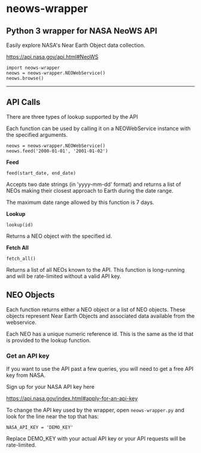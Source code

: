 # neows-wrapper

## Python 3 wrapper for NASA NeoWS API ##

Easily explore NASA's Near Earth Object
data collection.

https://api.nasa.gov/api.html#NeoWS


```
import neows-wrapper
neows = neows-wrapper.NEOWebService()
neows.browse()
```
_______________________________________

## API Calls ##

There are three types of lookup supported by the API

Each function can be used by calling it on a NEOWebService instance
with the specified arguments.

```
neows = neows-wrapper.NEOWebService()
neows.feed('2000-01-01', '2001-01-02')
```

__Feed__

`feed(start_date, end_date)`

Accepts two date strings (in 'yyyy-mm-dd' format) and returns a list
of NEOs making their closest approach to Earth during the date
range.

The maximum date range allowed by this function is 7 days.

__Lookup__

`lookup(id)`

Returns a NEO object with the specified id.

__Fetch All__

`fetch_all()`

Returns a list of all NEOs known to the API.
This function is long-running and will be rate-limited
without a valid API key.


## NEO Objects ##

Each function returns either a NEO object or a list of NEO objects.
These objects represent Near Earth Objects and associated data
available from the webservice.

Each NEO has a unique numeric reference id. This is the same
as the id that is provided to the lookup function.


### Get an API key ###

If you want to use the API past a few queries,
you will need to get a free API key from NASA.

Sign up for your NASA API key here

https://api.nasa.gov/index.html#apply-for-an-api-key

To change the API key used by the wrapper,
open `neows-wrapper.py` and look for
the line near the top that has:

`NASA_API_KEY = 'DEMO_KEY'`

Replace DEMO_KEY with your actual API key or 
your API requests will be rate-limited.
